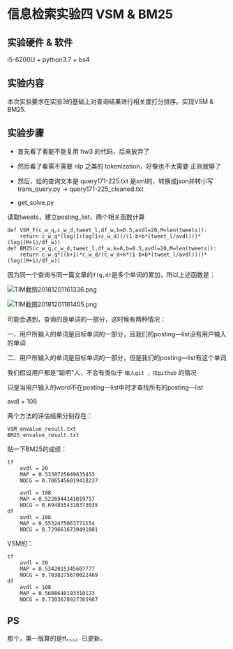 <script type="text/javascript" src="http://cdn.mathjax.org/mathjax/latest/MathJax.js?config=default"></script>


# 信息检索实验四 VSM & BM25

## 实验硬件 & 软件 

i5-6200U + python3.7 + bs4

## 实验内容

本次实验要求在实验3的基础上对查询结果进行相关度打分排序。实现VSM & BM25.

## 实验步骤

- 首先看了看能不能复用 hw3 的代码，后来放弃了
- 然后看了看需不需要 nlp 之类的 tokenization，好像也不太需要 正则就够了
- 然后，给的查询文本是 query171-225.txt 是xml的，转换成json并转小写 trans_query.py -> query171-225_cleaned.txt


- get_solve.py

读取tweets，建立posting_list，两个相关函数计算

    def VSM_F(c_w_q,c_w_d,tweet_l,df_w,b=0.5,avdl=20,M=len(tweets)):
        return c_w_q*(log(1+log(1+c_w_d))/(1-b+b*(tweet_l/avdl)))*(log((M+1)/df_w))
    def BM25(c_w_q,c_w_d,tweet_l,df_w,k=8,b=0.5,avdl=20,M=len(tweets)):
        return c_w_q*((k+1)*c_w_d/(c_w_d+k*(1-b+b*(tweet_l/avdl))))*(log((M+1)/df_w))

因为同一个查询与同一篇文章的`f(q,d)`是多个单词的累加，所以上述函数是：

![TIM截图20181201161336.png](https://i.loli.net/2018/12/01/5c02431984ac5.png)


![TIM截图20181201161405.png](https://i.loli.net/2018/12/01/5c02431b97d75.png)




可能会遇到，查询的是单词的一部分，这时候有两种情况：

一、用户所输入的单词是目标单词的一部分，且我们的posting—list没有用户输入的单词

二、用户所输入的单词是目标单词的一部分，但是我们的posting—list有这个单词

我们假设用户都是"聪明"人，不会有类似于 `输入git ，找github` 的情况

只是当用户输入的word不在posting—list中时才查找所有的posting—list

avdl = 108

两个方法的评估结果分别存在：

    VSM_envalue_result.txt
    BM25_envalue_result.txt

贴一下BM25的成绩：

    tf
        avdl = 20
        MAP = 0.5330725049635453
        NDCG = 0.7065456019418237

        avdl = 108
        MAP = 0.5226944141019757
        NDCG = 0.6948554310373035
    df
        avdl = 108
        MAP = 0.5532475063771154
        NDCG = 0.7296616730491001
VSM的：

    tf
        avdl = 20
        MAP = 0.5342015345607777
        NDCG = 0.7038275670022469
    df 
        avdl = 108
        MAP = 0.5608640193310123
        NDCG = 0.7303678927365987
## PS

那个，第一版算的是tf。。。。已更新。
